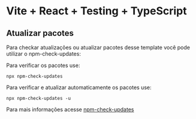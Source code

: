 # Vite + React + Testing + TypeScript

## Atualizar pacotes

Para checkar atualizações ou atualizar pacotes desse template você pode utilizar o npm-check-updates:

Para verificar os pacotes use:
```
npx npm-check-updates
```

Para verificar e atualizar automaticamente os pacotes use:
```
npx npm-check-updates -u
```

Para mais informações acesse [npm-check-updates](https://www.npmjs.com/package/npm-check-updates)

